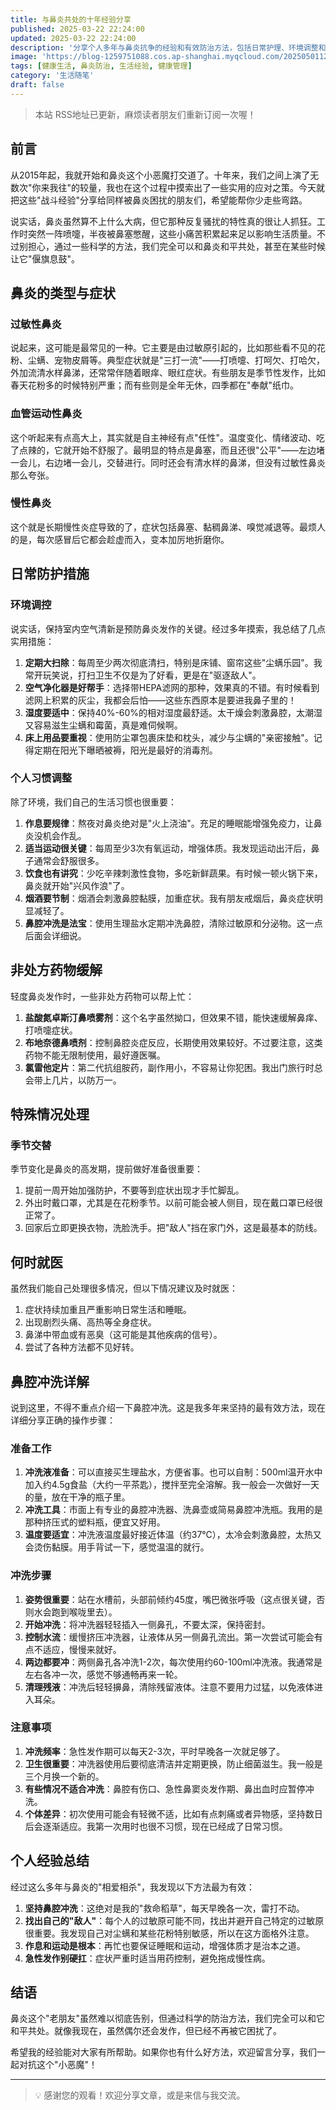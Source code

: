 ```yaml
---
title: 与鼻炎共处的十年经验分享
published: 2025-03-22 22:24:00
updated: 2025-03-22 22:24:00
description: '分享个人多年与鼻炎抗争的经验和有效防治方法，包括日常护理、环境调整和自我管理等多方面建议。'
image: 'https://blog-1259751088.cos.ap-shanghai.myqcloud.com/20250501122718310.png?imageSlim'
tags: [健康生活, 鼻炎防治, 生活经验, 健康管理]
category: '生活随笔'
draft: false
---
```


> 本站 RSS地址已更新，麻烦读者朋友们重新订阅一次喔！

## 前言

从2015年起，我就开始和鼻炎这个小恶魔打交道了。十年来，我们之间上演了无数次"你来我往"的较量，我也在这个过程中摸索出了一些实用的应对之策。今天就把这些"战斗经验"分享给同样被鼻炎困扰的朋友们，希望能帮你少走些弯路。

说实话，鼻炎虽然算不上什么大病，但它那种反复骚扰的特性真的很让人抓狂。工作时突然一阵喷嚏，半夜被鼻塞憋醒，这些小痛苦积累起来足以影响生活质量。不过别担心，通过一些科学的方法，我们完全可以和鼻炎和平共处，甚至在某些时候让它"偃旗息鼓"。

## 鼻炎的类型与症状

### 过敏性鼻炎

说起来，这可能是最常见的一种。它主要是由过敏原引起的，比如那些看不见的花粉、尘螨、宠物皮屑等。典型症状就是"三打一流"——打喷嚏、打呵欠、打哈欠，外加流清水样鼻涕，还常常伴随着眼痒、眼红症状。有些朋友是季节性发作，比如春天花粉多的时候特别严重；而有些则是全年无休，四季都在"奉献"纸巾。

### 血管运动性鼻炎

这个听起来有点高大上，其实就是自主神经有点"任性"。温度变化、情绪波动、吃了点辣的，它就开始不舒服了。最明显的特点是鼻塞，而且还很"公平"——左边堵一会儿，右边堵一会儿，交替进行。同时还会有清水样的鼻涕，但没有过敏性鼻炎那么夸张。

### 慢性鼻炎

这个就是长期慢性炎症导致的了，症状包括鼻塞、黏稠鼻涕、嗅觉减退等。最烦人的是，每次感冒后它都会趁虚而入，变本加厉地折磨你。

## 日常防护措施

### 环境调控

说实话，保持室内空气清新是预防鼻炎发作的关键。经过多年摸索，我总结了几点实用措施：

1. **定期大扫除**：每周至少两次彻底清扫，特别是床铺、窗帘这些"尘螨乐园"。我常开玩笑说，打扫卫生不仅是为了好看，更是在"驱逐敌人"。
2. **空气净化器是好帮手**：选择带HEPA滤网的那种，效果真的不错。有时候看到滤网上积累的灰尘，我都会后怕——这些东西原本是要进我鼻子里的！
3. **湿度要适中**：保持40%-60%的相对湿度最舒适。太干燥会刺激鼻腔，太潮湿又容易滋生尘螨和霉菌，真是难伺候啊。
4. **床上用品要重视**：使用防尘罩包裹床垫和枕头，减少与尘螨的"亲密接触"。记得定期在阳光下曝晒被褥，阳光是最好的消毒剂。

### 个人习惯调整

除了环境，我们自己的生活习惯也很重要：

1. **作息要规律**：熬夜对鼻炎绝对是"火上浇油"。充足的睡眠能增强免疫力，让鼻炎没机会作乱。
2. **适当运动很关键**：每周至少3次有氧运动，增强体质。我发现运动出汗后，鼻子通常会舒服很多。
3. **饮食也有讲究**：少吃辛辣刺激性食物，多吃新鲜蔬果。有时候一顿火锅下来，鼻炎就开始"兴风作浪"了。
4. **烟酒要节制**：烟酒会刺激鼻腔黏膜，加重症状。我有朋友戒烟后，鼻炎症状明显减轻了。
5. **鼻腔冲洗是法宝**：使用生理盐水定期冲洗鼻腔，清除过敏原和分泌物。这一点后面会详细说。

## 非处方药物缓解

轻度鼻炎发作时，一些非处方药物可以帮上忙：

1. **盐酸氮卓斯汀鼻喷雾剂**：这个名字虽然拗口，但效果不错，能快速缓解鼻痒、打喷嚏症状。
2. **布地奈德鼻喷剂**：控制鼻腔炎症反应，长期使用效果较好。不过要注意，这类药物不能无限制使用，最好遵医嘱。
3. **氯雷他定片**：第二代抗组胺药，副作用小，不容易让你犯困。我出门旅行时总会带上几片，以防万一。

## 特殊情况处理

### 季节交替

季节变化是鼻炎的高发期，提前做好准备很重要：

1. 提前一周开始加强防护，不要等到症状出现才手忙脚乱。
2. 外出时戴口罩，尤其是在花粉季节。以前可能会被人侧目，现在戴口罩已经很正常了。
3. 回家后立即更换衣物，洗脸洗手。把"敌人"挡在家门外，这是最基本的防线。

## 何时就医

虽然我们能自己处理很多情况，但以下情况建议及时就医：

1. 症状持续加重且严重影响日常生活和睡眠。
2. 出现剧烈头痛、高热等全身症状。
3. 鼻涕中带血或有恶臭（这可能是其他疾病的信号）。
4. 尝试了各种方法都不见好转。

## 鼻腔冲洗详解

说到这里，不得不重点介绍一下鼻腔冲洗。这是我多年来坚持的最有效方法，现在详细分享正确的操作步骤：

### 准备工作

1. **冲洗液准备**：可以直接买生理盐水，方便省事。也可以自制：500ml温开水中加入约4.5g食盐（大约一平茶匙），搅拌至完全溶解。我一般会一次做好一天的量，放在干净的瓶子里。
2. **冲洗工具**：市面上有专业的鼻腔冲洗器、洗鼻壶或简易鼻腔冲洗瓶。我用的是那种挤压式的塑料瓶，便宜又好用。
3. **温度要适宜**：冲洗液温度最好接近体温（约37℃），太冷会刺激鼻腔，太热又会烫伤黏膜。用手背试一下，感觉温温的就行。

### 冲洗步骤

1. **姿势很重要**：站在水槽前，头部前倾约45度，嘴巴微张呼吸（这点很关键，否则水会跑到喉咙里去）。
2. **开始冲洗**：将冲洗器轻轻插入一侧鼻孔，不要太深，保持密封。
3. **控制水流**：缓慢挤压冲洗器，让液体从另一侧鼻孔流出。第一次尝试可能会有点不适应，慢慢来就好。
4. **两边都要冲**：两侧鼻孔各冲洗1-2次，每次使用约60-100ml冲洗液。我通常是左右各冲一次，感觉不够通畅再来一轮。
5. **清理残液**：冲洗后轻轻擤鼻，清除残留液体。注意不要用力过猛，以免液体进入耳朵。

### 注意事项

1. **冲洗频率**：急性发作期可以每天2-3次，平时早晚各一次就足够了。
2. **卫生很重要**：冲洗器使用后要彻底清洁并定期更换，防止细菌滋生。我一般是三个月换一个新的。
3. **有些情况不适合冲洗**：鼻腔有伤口、急性鼻窦炎发作期、鼻出血时应暂停冲洗。
4. **个体差异**：初次使用可能会有轻微不适，比如有点刺痛或者异物感，坚持数日后会逐渐适应。我第一次用时也很不习惯，现在已经成了日常习惯。

## 个人经验总结

经过这么多年与鼻炎的"相爱相杀"，我发现以下方法最为有效：

1. **坚持鼻腔冲洗**：这绝对是我的"救命稻草"，每天早晚各一次，雷打不动。
2. **找出自己的"敌人"**：每个人的过敏原可能不同，找出并避开自己特定的过敏原很重要。我发现自己对尘螨和某些花粉特别敏感，所以在这方面格外注意。
3. **作息和运动是根本**：再忙也要保证睡眠和运动，增强体质才是治本之道。
4. **急性发作别硬扛**：症状严重时适当用药控制，避免拖成慢性病。

## 结语

鼻炎这个"老朋友"虽然难以彻底告别，但通过科学的防治方法，我们完全可以和它和平共处。就像我现在，虽然偶尔还会发作，但已经不再被它困扰了。

希望我的经验能对大家有所帮助。如果你也有什么好方法，欢迎留言分享，我们一起对抗这个"小恶魔"！

---

> 💡 感谢您的观看！欢迎分享文章，或是来信与我交流。
